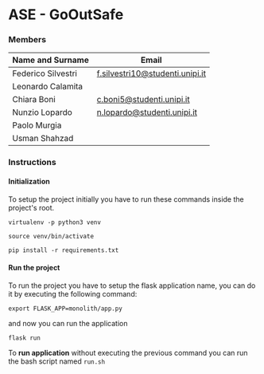 # ASE - GoOutSafe

### Members

|Name and Surname  | Email                         |
|------------------|-------------------------------|
|Federico Silvestri|f.silvestri10@studenti.unipi.it|
|Leonardo Calamita |                               |
|Chiara Boni       |c.boni5@studenti.unipi.it      |
|Nunzio Lopardo    |n.lopardo@studenti.unipi.it    |
|Paolo Murgia      |                               |
|Usman Shahzad     |                               |


### Instructions

#### Initialization

To setup the project initially you have to run these commands
inside the project's root.

`virtualenv -p python3 venv`

`source venv/bin/activate`

`pip install -r requirements.txt`

#### Run the project

To run the project you have to setup the flask application name,
you can do it by executing the following command:

`export FLASK_APP=monolith/app.py`

and now you can run the application

`flask run`

To **run application** without executing the previous command you can
run the bash script named `run.sh` 
